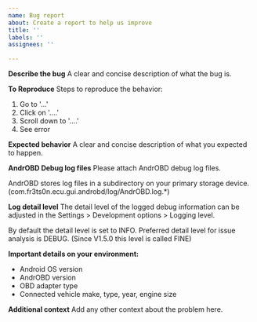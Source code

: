 ```yaml
---
name: Bug report
about: Create a report to help us improve
title: ''
labels: ''
assignees: ''

---
```


**Describe the bug**
A clear and concise description of what the bug is.

**To Reproduce**
Steps to reproduce the behavior:
1. Go to '...'
2. Click on '....'
3. Scroll down to '....'
4. See error

**Expected behavior**
A clear and concise description of what you expected to happen.

**AndrOBD Debug log files**
Please attach AndrOBD debug log files.

AndrOBD stores log files in a subdirectory on your primary storage device. (com.fr3ts0n.ecu.gui.androbd/log/AndrOBD.log.*)

**Log detail level**
The detail level of the logged debug information can be adjusted in the Settings > Development options > Logging level.

By default the detail level is set to INFO.
Preferred detail level for issue analysis is DEBUG. (Since V1.5.0 this level is called FINE)

**Important details on your environment:**
- Android OS version
- AndrOBD version
- OBD adapter type
- Connected vehicle make, type, year, engine size

**Additional context**
Add any other context about the problem here.
